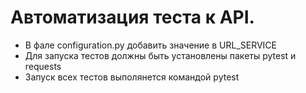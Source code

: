 ﻿# Автоматизация теста к API.
- В фале configuration.py добавить значение в URL_SERVICE
- Для запуска тестов должны быть установлены пакеты pytest и requests
- Запуск всех тестов выполянется командой pytest